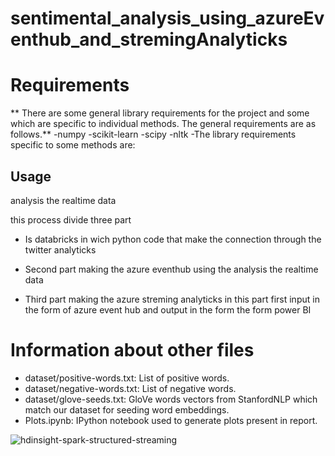 # sentimental_analysis_using_azureEventhub_and_stremingAnalyticks

# Requirements
** There are some general library requirements for the project and some which are specific to individual methods. The general requirements are as follows.**
-numpy
-scikit-learn
-scipy
-nltk
-The library requirements specific to some methods are:


## Usage

analysis the realtime data

this process divide three part   

- Is databricks in wich python code that make the connection through the twitter analyticks

- Second part making the azure eventhub using the analysis the realtime data

- Third part making the azure streming analyticks  in this part first input in the form of azure event hub and output in the form the form power BI




 # Information about other files
 - dataset/positive-words.txt: List of positive words.
 - dataset/negative-words.txt: List of negative words.
 - dataset/glove-seeds.txt: GloVe words vectors from StanfordNLP which match our dataset for seeding word embeddings.
 - Plots.ipynb: IPython notebook used to generate plots present in report.
  


![hdinsight-spark-structured-streaming](https://user-images.githubusercontent.com/45007910/117092288-7b879d80-ad7b-11eb-861f-c6a0c4c83dc4.png)



